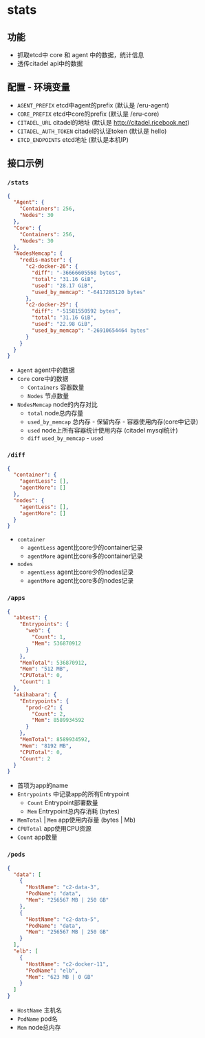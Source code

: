 # stats

## 功能

- 抓取etcd中 core 和 agent 中的数据，统计信息
- 透传citadel api中的数据

## 配置 - 环境变量

- `AGENT_PREFIX` etcd中agent的prefix (默认是 /eru-agent)
- `CORE_PREFIX` etcd中core的prefix (默认是 /eru-core)
- `CITADEL_URL` citadel的地址 (默认是 http://citadel.ricebook.net)
- `CITADEL_AUTH_TOKEN` citadel的认证token (默认是 hello)
- `ETCD_ENDPOINTS` etcd地址 (默认是本机IP)

## 接口示例

### `/stats`

```json
{
  "Agent": {
    "Containers": 256,
    "Nodes": 30
  },
  "Core": {
    "Containers": 256,
    "Nodes": 30
  },
  "NodesMemcap": {
    "redis-master": {
      "c2-docker-26": {
        "diff": "-36666605568 bytes",
        "total": "31.16 GiB",
        "used": "28.17 GiB",
        "used_by_memcap": "-6417285120 bytes"
      },
      "c2-docker-29": {
        "diff": "-51581550592 bytes",
        "total": "31.16 GiB",
        "used": "22.98 GiB",
        "used_by_memcap": "-26910654464 bytes"
      }
    }
  }
}
```

- `Agent` agent中的数据
- `Core` core中的数据
  - `Containers` 容器数量
  - `Nodes` 节点数量
- `NodesMemcap` node的内存对比
  - `total` node总内存量
  - `used_by_memcap` 总内存 - 保留内存 - 容器使用内存(core中记录)
  - `used` node上所有容器统计使用内存 (citadel mysql统计)
  - `diff` `used_by_memcap` - `used`

### `/diff`

```json
{
  "container": {
    "agentLess": [],
    "agentMore": []
  },
  "nodes": {
    "agentLess": [],
    "agentMore": []
  }
}
```

- `container`
  - `agentLess` agent比core少的container记录
  - `agentMore` agent比core多的container记录
- `nodes`
  - `agentLess` agent比core少的nodes记录
  - `agentMore` agent比core多的nodes记录

### `/apps`

```json
{
  "abtest": {
    "Entrypoints": {
      "web": {
        "Count": 1,
        "Mem": 536870912
      }
    },
    "MemTotal": 536870912,
    "Mem": "512 MB",
    "CPUTotal": 0,
    "Count": 1
  },
  "akihabara": {
    "Entrypoints": {
      "prod-c2": {
        "Count": 2,
        "Mem": 8589934592
      }
    },
    "MemTotal": 8589934592,
    "Mem": "8192 MB",
    "CPUTotal": 0,
    "Count": 2
  }
}
```

- 首项为app的name
- `Entrypoints` 中记录app的所有Entrypoint
  - `Count` Entrypoint部署数量
  - `Mem` Entrypoint总内存消耗 (bytes)
- `MemTotal` | `Mem` app使用内存量 (bytes | Mb)
- `CPUTotal` app使用CPU资源
- `Count` app数量

### `/pods`

```json
{
  "data": [
    {
      "HostName": "c2-data-3",
      "PodName": "data",
      "Mem": "256567 MB | 250 GB"
    },
    {
      "HostName": "c2-data-5",
      "PodName": "data",
      "Mem": "256567 MB | 250 GB"
    }
  ],
  "elb": [
    {
      "HostName": "c2-docker-11",
      "PodName": "elb",
      "Mem": "623 MB | 0 GB"
    }
  ]
}
```

- `HostName` 主机名
- `PodName` pod名
- `Mem` node总内存
